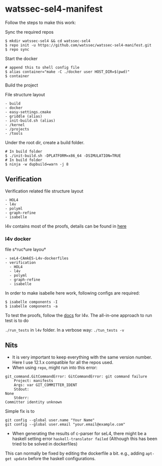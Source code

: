 # watssec-sel4-manifest

Follow the steps to make this work:

Sync the required repos

```
$ mkdir watssec-sel4 && cd watssec-sel4
$ repo init -u https://github.com/watssec/watssec-sel4-manifest.git
$ repo sync
```
Start the docker

```
# append this to shell config file
$ alias container="make -C ./docker user HOST_DIR=$(pwd)"
$ container
```

Build the project

File structure layout

```
- build
- docker
- easy-settings.cmake
- griddle (alias)
- init-build.sh (alias)
- /kernel
- /projects
- /tools
```

Under the root dir, create a build folder.

```
# In build folder
$ ./init-build.sh -DPLATFORM=x86_64 -DSIMULATION=TRUE 
# In build folder
$ ninja -w dupbuild=warn -j 8

```
## Verification

Verification related file structure layout

```
- HOL4
- l4v
- polyml
- graph-refine
- isabelle 
```

l4v contains most of the proofs, details can be found in [here](https://github.com/seL4/l4v/tree/master)

### l4v docker

file s†ruc†ure layou†

```
- seL4-CAmkES-L4v-dockerfiles
- verification
  - HOL4
  - l4v
  - polyml
  - graph-refine
  - isabelle 
```

In order to make isabelle here work, following configs are required:

```
$ isabelle components -I
$ isabelle components -a
```

To test the proofs, follow the [docs](https://github.com/seL4/l4v/blob/master/docs/setup.md) for l4v. The all-in-one approach to run test is to do 

`./run_tests` in `l4v` folder.
In a verbose way:
`./tun_tests -v`

## Nits

* It is very important to keep everything with the same version number. Here I use 12.1.x compatible for all the repos used.
* When using `repo`, might run into this error: 

```
git_command.GitCommandError: GitCommandError: git command failure
    Project: manifests
    Args: var GIT_COMMITTER_IDENT
    Stdout:
None
    Stderr:
Committer identity unknown
```

Simple fix is to 

```
git config --global user.name "Your Name"
git config --global user.email "your.email@example.com"
```

* When generating the results of c-parser for seL4, there might be a haskell setting error `haskell-translator failed`
(Although this has been tried to be solved in dockerfiles)

This can normally be fixed by editing the dockerfile a bit. e.g., adding `apt-get update` before the haskell configurations.


